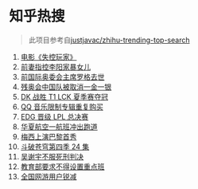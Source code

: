 # 知乎热搜

> 此项目参考自[justjavac/zhihu-trending-top-search](https://github.com/justjavac/zhihu-trending-top-search/blob/main/utils.ts)

<!-- BEGIN -->
  <!-- 最后更新时间:Mon Aug 30 2021 07:10:31 GMT+0000 (Coordinated Universal Time) -->
  1. [电影《失控玩家》](https://www.zhihu.com/search?q=失控玩家)
1. [前妻指控李阳家暴女儿](https://www.zhihu.com/search?q=李阳家暴)
1. [前国际奥委会主席罗格去世](https://www.zhihu.com/search?q=罗格)
1. [残奥会中国队被取消一金一银 ](https://www.zhihu.com/search?q=残奥会)
1. [DK 战胜 T1 LCK 夏季赛夺冠](https://www.zhihu.com/search?q=DK)
1. [QQ 音乐限制专辑重复购买](https://www.zhihu.com/search?q=QQ音乐)
1. [EDG 晋级 LPL 总决赛](https://www.zhihu.com/search?q=EDG)
1. [华夏航空一航班冲出跑道](https://www.zhihu.com/search?q=华夏航空)
1. [梅西上演巴黎首秀](https://www.zhihu.com/search?q=梅西)
1. [斗破苍穹第四季 24 集](https://www.zhihu.com/search?q=斗破苍穹)
1. [吴谢宇不服死刑判决](https://www.zhihu.com/search?q=吴谢宇)
1. [教育部要求不得设置重点班](https://www.zhihu.com/search?q=重点班)
1. [全国网游用户锐减](https://www.zhihu.com/search?q=网络游戏)
  <!-- END -->